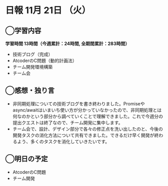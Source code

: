 # 日報  11月 21日 （火）

## ◯学習内容

**学習時間  13時間（今週累計：24時間, 全期間累計：283時間）**
- 技術ブログ（完成）
- AtcoderのC問題（動的計画法）
- チーム開発環境構築
- チーム会

## ◯感想・独り言
- 非同期処理についての技術ブログを書き終わりました。Promiseやasync/awaitはいまいち使い方が分かっていなかったので、非同期処理とは何なのかという部分から調べていくことで理解できました。これで今週分の提出クエストは終了なので、チーム開発に集中します。
- チーム会で、設計、デザイン部分で各々の修正点を洗い出したのと、今後の開発タスクの消化方法について共有できました。できるだけ早く開発が終わるよう、多くのタスクを消化していきたいです。

## ◯明日の予定
- AtcoderのC問題
- チーム開発